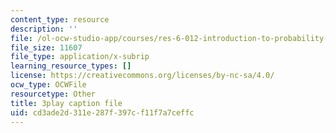 ```yaml
---
content_type: resource
description: ''
file: /ol-ocw-studio-app/courses/res-6-012-introduction-to-probability-spring-2018/cd3ade2d311e287f397cf11f7a7ceffc_ZWo1XgAQE5k.srt
file_size: 11607
file_type: application/x-subrip
learning_resource_types: []
license: https://creativecommons.org/licenses/by-nc-sa/4.0/
ocw_type: OCWFile
resourcetype: Other
title: 3play caption file
uid: cd3ade2d-311e-287f-397c-f11f7a7ceffc
---
```

